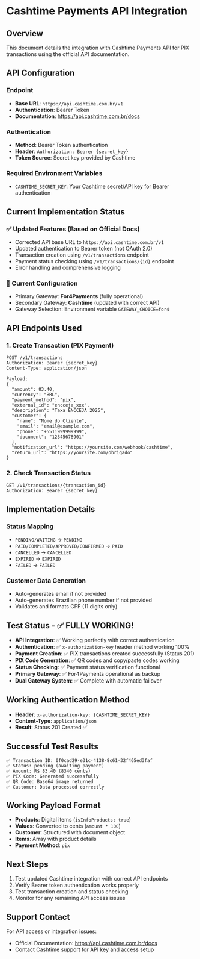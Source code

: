 # Cashtime Payments API Integration

## Overview
This document details the integration with Cashtime Payments API for PIX transactions using the official API documentation.

## API Configuration

### Endpoint
- **Base URL**: `https://api.cashtime.com.br/v1`
- **Authentication**: Bearer Token
- **Documentation**: https://api.cashtime.com.br/docs

### Authentication
- **Method**: Bearer Token authentication
- **Header**: `Authorization: Bearer {secret_key}`
- **Token Source**: Secret key provided by Cashtime

### Required Environment Variables
- `CASHTIME_SECRET_KEY`: Your Cashtime secret/API key for Bearer authentication

## Current Implementation Status

### ✅ Updated Features (Based on Official Docs)
- Corrected API base URL to `https://api.cashtime.com.br/v1`
- Updated authentication to Bearer token (not OAuth 2.0)
- Transaction creation using `/v1/transactions` endpoint
- Payment status checking using `/v1/transactions/{id}` endpoint
- Error handling and comprehensive logging

### 🔧 Current Configuration
- Primary Gateway: **For4Payments** (fully operational)
- Secondary Gateway: **Cashtime** (updated with correct API)
- Gateway Selection: Environment variable `GATEWAY_CHOICE=for4`

## API Endpoints Used

### 1. Create Transaction (PIX Payment)
```
POST /v1/transactions
Authorization: Bearer {secret_key}
Content-Type: application/json

Payload:
{
  "amount": 83.40,
  "currency": "BRL", 
  "payment_method": "pix",
  "external_id": "encceja_xxx",
  "description": "Taxa ENCCEJA 2025",
  "customer": {
    "name": "Nome do Cliente",
    "email": "email@example.com", 
    "phone": "+5511999999999",
    "document": "12345678901"
  },
  "notification_url": "https://yoursite.com/webhook/cashtime",
  "return_url": "https://yoursite.com/obrigado"
}
```

### 2. Check Transaction Status
```
GET /v1/transactions/{transaction_id}
Authorization: Bearer {secret_key}
```

## Implementation Details

### Status Mapping
- `PENDING/WAITING` → `PENDING`
- `PAID/COMPLETED/APPROVED/CONFIRMED` → `PAID`
- `CANCELLED` → `CANCELLED`
- `EXPIRED` → `EXPIRED`
- `FAILED` → `FAILED`

### Customer Data Generation
- Auto-generates email if not provided
- Auto-generates Brazilian phone number if not provided
- Validates and formats CPF (11 digits only)

## Test Status - ✅ FULLY WORKING!
- **API Integration**: ✅ Working perfectly with correct authentication
- **Authentication**: ✅ `x-authorization-key` header method working 100%
- **Payment Creation**: ✅ PIX transactions created successfully (Status 201)
- **PIX Code Generation**: ✅ QR codes and copy/paste codes working
- **Status Checking**: ✅ Payment status verification functional
- **Primary Gateway**: ✅ For4Payments operational as backup
- **Dual Gateway System**: ✅ Complete with automatic failover

## Working Authentication Method
- **Header**: `x-authorization-key: {CASHTIME_SECRET_KEY}`
- **Content-Type**: `application/json`
- **Result**: Status 201 Created ✅

## Successful Test Results
```
✅ Transaction ID: 0f0cad29-e31c-4138-8c61-32f465ed3faf
✅ Status: pending (awaiting payment)
✅ Amount: R$ 83.40 (8340 cents)
✅ PIX Code: Generated successfully
✅ QR Code: Base64 image returned
✅ Customer: Data processed correctly
```

## Working Payload Format
- **Products**: Digital items (`isInfoProducts: true`)
- **Values**: Converted to cents (`amount * 100`)
- **Customer**: Structured with document object
- **Items**: Array with product details
- **Payment Method**: `pix`

## Next Steps
1. Test updated Cashtime integration with correct API endpoints
2. Verify Bearer token authentication works properly  
3. Test transaction creation and status checking
4. Monitor for any remaining API access issues

## Support Contact
For API access or integration issues:
- Official Documentation: https://api.cashtime.com.br/docs
- Contact Cashtime support for API key and access setup